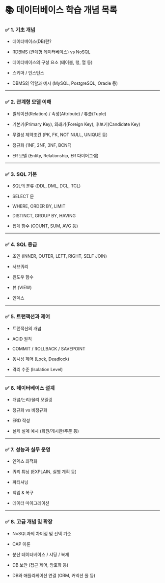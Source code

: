# 📚 데이터베이스 학습 개념 목록

### ✅ 1. 기초 개념

- 데이터베이스(DB)란?
    
- RDBMS (관계형 데이터베이스) vs NoSQL
    
- 데이터베이스의 구성 요소 (테이블, 행, 열 등)
    
- 스키마 / 인스턴스
    
- DBMS의 역할과 예시 (MySQL, PostgreSQL, Oracle 등)
    

---

### ✅ 2. 관계형 모델 이해

- 릴레이션(Relation) / 속성(Attribute) / 튜플(Tuple)
    
- 기본키(Primary Key), 외래키(Foreign Key), 후보키(Candidate Key)
    
- 무결성 제약조건 (PK, FK, NOT NULL, UNIQUE 등)
    
- 정규화 (1NF, 2NF, 3NF, BCNF)
    
- ER 모델 (Entity, Relationship, ER 다이어그램)
    

---

### ✅ 3. SQL 기본

- SQL의 분류 (DDL, DML, DCL, TCL)
    
- SELECT 문
    
- WHERE, ORDER BY, LIMIT
    
- DISTINCT, GROUP BY, HAVING
    
- 집계 함수 (COUNT, SUM, AVG 등)
    

---

### ✅ 4. SQL 중급

- 조인 (INNER, OUTER, LEFT, RIGHT, SELF JOIN)
    
- 서브쿼리
    
- 윈도우 함수
    
- 뷰 (VIEW)
    
- 인덱스
    

---

### ✅ 5. 트랜잭션과 제어

- 트랜잭션의 개념
    
- ACID 원칙
    
- COMMIT / ROLLBACK / SAVEPOINT
    
- 동시성 제어 (Lock, Deadlock)
    
- 격리 수준 (Isolation Level)
    

---

### ✅ 6. 데이터베이스 설계

- 개념/논리/물리 모델링
    
- 정규화 vs 비정규화
    
- ERD 작성
    
- 실제 설계 예시 (회원/게시판/주문 등)
    

---

### ✅ 7. 성능과 실무 운영

- 인덱스 최적화
    
- 쿼리 튜닝 (EXPLAIN, 실행 계획 등)
    
- 파티셔닝
    
- 백업 & 복구
    
- 데이터 마이그레이션
    

---

### ✅ 8. 고급 개념 및 확장

- NoSQL과의 차이점 및 선택 기준
    
- CAP 이론
    
- 분산 데이터베이스 / 샤딩 / 복제
    
- DB 보안 (접근 제어, 암호화 등)
    
- DB와 애플리케이션 연결 (ORM, 커넥션 풀 등)